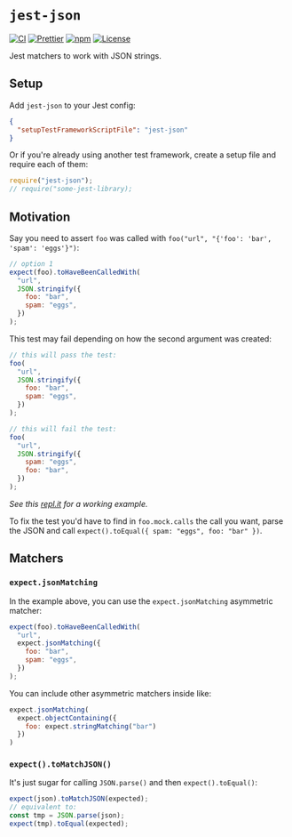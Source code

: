 # `jest-json`

[![CI](https://img.shields.io/github/workflow/status/duailibe/jest-json/CI.svg)](https://github.com/duailibe/jest-json/actions/workflows/ci.yaml)
[![Prettier](https://img.shields.io/badge/code_style-prettier-ff69b4.svg)](https://github.com/prettier/prettier)
[![npm](https://img.shields.io/npm/v/jest-json.svg)](https://npmjs.org/jest-json)
[![License](https://img.shields.io/badge/license-MIT-blue.svg)](LICENSE)

Jest matchers to work with JSON strings.

## Setup

Add `jest-json` to your Jest config:

```json
{
  "setupTestFrameworkScriptFile": "jest-json"
}
```

Or if you're already using another test framework, create a setup file and require each of them:

```js
require("jest-json");
// require("some-jest-library);
```

## Motivation

Say you need to assert `foo` was called with `foo("url", "{'foo': 'bar', 'spam': 'eggs'}")`:

```js
// option 1
expect(foo).toHaveBeenCalledWith(
  "url",
  JSON.stringify({
    foo: "bar",
    spam: "eggs",
  })
);
```

This test may fail depending on how the second argument was created:

```js
// this will pass the test:
foo(
  "url",
  JSON.stringify({
    foo: "bar",
    spam: "eggs",
  })
);

// this will fail the test:
foo(
  "url",
  JSON.stringify({
    spam: "eggs",
    foo: "bar",
  })
);
```

_See this [repl.it](https://repl.it/@duailibe/jest-json-example) for a working example._

To fix the test you'd have to find in `foo.mock.calls` the call you want, parse the JSON and call `expect().toEqual({ spam: "eggs", foo: "bar" })`.

## Matchers

### `expect.jsonMatching`

In the example above, you can use the `expect.jsonMatching` asymmetric matcher:

```js
expect(foo).toHaveBeenCalledWith(
  "url",
  expect.jsonMatching({
    foo: "bar",
    spam: "eggs",
  })
);
```

You can include other asymmetric matchers inside like:

<!-- prettier-ignore -->
```js
expect.jsonMatching(
  expect.objectContaining({
    foo: expect.stringMatching("bar")
  })
)
```

### `expect().toMatchJSON()`

It's just sugar for calling `JSON.parse()` and then `expect().toEqual()`:

```js
expect(json).toMatchJSON(expected);
// equivalent to:
const tmp = JSON.parse(json);
expect(tmp).toEqual(expected);
```
